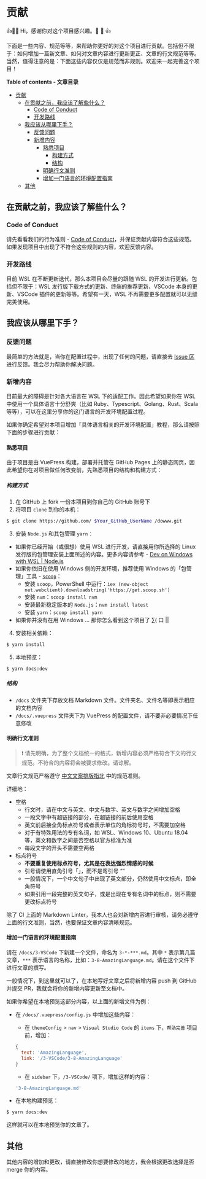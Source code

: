 # 贡献

👍🎉💖 Hi，感谢你对这个项目感兴趣。💖 🎉 👍

下面是一些内容、规范等等，来帮助你更好的对这个项目进行贡献。包括但不限于：如何增加一篇新文章、如何对文章内容进行更新更正、文章的行文规范等等。当然，值得注意的是：下面这些内容仅仅是规范而非规则。欢迎来一起完善这个项目！

**Table of contents - 文章目录**

- [贡献](#%E8%B4%A1%E7%8C%AE)
  - [在贡献之前，我应该了解些什么？](#%E5%9C%A8%E8%B4%A1%E7%8C%AE%E4%B9%8B%E5%89%8D%E6%88%91%E5%BA%94%E8%AF%A5%E4%BA%86%E8%A7%A3%E4%BA%9B%E4%BB%80%E4%B9%88)
    - [Code of Conduct](#code-of-conduct)
    - [开发路线](#%E5%BC%80%E5%8F%91%E8%B7%AF%E7%BA%BF)
  - [我应该从哪里下手？](#%E6%88%91%E5%BA%94%E8%AF%A5%E4%BB%8E%E5%93%AA%E9%87%8C%E4%B8%8B%E6%89%8B)
    - [反馈问题](#%E5%8F%8D%E9%A6%88%E9%97%AE%E9%A2%98)
    - [新增内容](#%E6%96%B0%E5%A2%9E%E5%86%85%E5%AE%B9)
      - [熟悉项目](#%E7%86%9F%E6%82%89%E9%A1%B9%E7%9B%AE)
        - [构建方式](#%E6%9E%84%E5%BB%BA%E6%96%B9%E5%BC%8F)
        - [结构](#%E7%BB%93%E6%9E%84)
      - [明确行文准则](#%E6%98%8E%E7%A1%AE%E8%A1%8C%E6%96%87%E5%87%86%E5%88%99)
      - [增加一门语言的环境配置指南](#%E5%A2%9E%E5%8A%A0%E4%B8%80%E9%97%A8%E8%AF%AD%E8%A8%80%E7%9A%84%E7%8E%AF%E5%A2%83%E9%85%8D%E7%BD%AE%E6%8C%87%E5%8D%97)
  - [其他](#%E5%85%B6%E4%BB%96)

## 在贡献之前，我应该了解些什么？

### Code of Conduct

请先看看我们的行为准则 - [Code of Conduct](https://github.com/spencerwooo/dowww/blob/master/.github/CODE_OF_CONDUCT.md)，并保证贡献内容符合这些规范。如果发现项目中出现了不符合这些规则的内容，欢迎反馈内容。

### 开发路线

目前 WSL 在不断更新迭代，那么本项目会尽量的跟随 WSL 的开发进行更新。包括但不限于：WSL 发行版下载方式的更新、终端的推荐更新、VSCode 本身的更新、VSCode 插件的更新等等。希望有一天，WSL 不再需要更多配置就可以无缝完美使用。

## 我应该从哪里下手？

### 反馈问题

最简单的方法就是，当你在配置过程中，出现了任何的问题，请直接去 [Issue 区](https://github.com/spencerwooo/dowww/issues/new/choose) 进行反馈。我会尽力帮助你解决问题。

### 新增内容

目前最大的障碍是针对各大语言在 WSL 下的适配工作。因此希望如果你在 WSL 中使用一个具体语言十分舒爽（比如 Ruby、Typescript、Golang、Rust、Scala 等等），可以在这里分享你的这门语言的开发环境配置过程。

如果你确定希望对本项目增加「具体语言相关的开发环境配置」教程，那么请按照下面的步骤进行贡献：

#### 熟悉项目

由于项目是由 VuePress 构建，部署并托管在 GitHub Pages 上的静态网页，因此希望你在对项目做任何改变前，先熟悉项目的结构和构建方式：

##### 构建方式

1. 在 GitHub 上 fork 一份本项目到你自己的 GitHub 账号下
2. 将项目 `clone` 到你的本机：

```bash
$ git clone https://github.com/ $Your_GitHub_UserName /dowww.git
```

3. 安装 `Node.js` 和其包管理 `yarn`：

- 如果你已经开始（或很想）使用 WSL 进行开发，请直接用你所选择的 Linux 发行版的包管理安装上面所述的内容。更多内容请参考 - [Dev on Windows with WSL | Node.js](https://spencerwoo.com/dowww/3-VSCode/3-6-NodeJS.html)
- 如果你依旧在使用 Windows 侧的开发环境，推荐使用 Windows 的「包管理」工具 - [`scoop`](https://github.com/lukesampson/scoop)：
  - 安装 `scoop`，PowerShell 中运行：`iex (new-object net.webclient).downloadstring('https://get.scoop.sh')`
  - 安装 `nvm`：`scoop install nvm`
  - 安装最新稳定版本的 `Node.js`：`nvm install latest`
  - 安装 `yarn`：`scoop install yarn`
- 如果你并没有在用 Windows ... 那你怎么看到这个项目了 ∑( 口 ||

4. 安装相关依赖：

```bash
$ yarn install
```

5. 本地预览：

```bash
$ yarn docs:dev
```

##### 结构

- `/docs` 文件夹下存放文档 Markdown 文件。文件夹名、文件名等即表示相应的文档内容
- `/docs/.vuepress` 文件夹下为 VuePress 的配置文件，请不要非必要情况下任意修改

#### 明确行文准则

> ❗ 请先明确，为了整个文档统一的格式，新增内容必须严格符合下文的行文规范。不符合的内容将会被要求修改。请谅解。

文章行文规范严格遵守 [中文文案排版指北](https://github.com/sparanoid/chinese-copywriting-guidelines) 中的规范准则。

详细地：

- 空格
  - 行文时，请在中文与英文、中文与数字、英文与数字之间增加空格
  - 一段文字中有超链接的部分，在超链接的前后使用空格
  - 英文前后接全角标点符号或者表示单位的角标符号时，不需要加空格
  - 对于有特殊用法的专有名词，如 WSL、Windows 10、Ubuntu 18.04 等，英文和数字之间是否空格以官方标准为准
  - 每段文字的开头不需要空两格
- 标点符号
  - **不要重复使用标点符号，尤其是在表达强烈情感的时候**
  - 引号请使用直角引号「」，而不是弯引号 “”
  - 一般情况下，一个中文句子中出现了英文部分，仍然使用中文标点，即全角符号
  - 如果引用一段完整的英文句子，或是出现在专有名词中的标点，则不需要更改标点符号

除了 CI 上面的 Markdown Linter，我本人也会对新增内容进行审核，请务必遵守上面的行文准则，当然，也要保证文章内容清晰规范。

#### 增加一门语言的环境配置指南

请在 `/docs/3-VSCode` 下新建一个文件，命名为 `3-*-***.md`。其中 `*` 表示第几篇文章，`***` 表示语言的名称，比如：`3-8-AmazingLanguage.md`。请在这个文件下进行文章的撰写。

一般情况下，到这里就可以了，在本地写好文章之后将新增内容 push 到 GitHub 并提交 PR，我就会将你的新增内容更新至文档中。

如果你希望在本地预览这部分内容，以上面的新增文件为例：

- 在 `/docs/.vuepress/config.js` 中增加这些内容：
  - 在 `themeConfig` > `nav` > `Visual Studio Code` 的 `items` 下，`帮助完善` 项目前，增加：

  ```javascript
  {
    text: 'AmazingLanguage',
    link: '/3-VSCode/3-8-AmazingLanguage'
  }
  ```
  
  - 在 `sidebar` 下，`/3-VSCode/` 项下，增加这样的内容：

  ```javascript
  '3-8-AmazingLanguage.md'
  ```

- 在本地构建预览：

```bash
$ yarn docs:dev
```

这样就可以在本地预览你的文章了。

## 其他

其他内容的增加和更改，请直接修改你想要修改的地方，我会根据更改选择是否 merge 你的内容。
